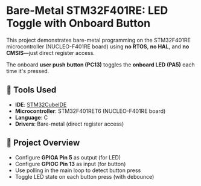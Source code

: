 # Bare-Metal STM32F401RE: LED Toggle with Onboard Button

This project demonstrates bare-metal programming on the STM32F401RE microcontroller (NUCLEO-F401RE board) using **no RTOS**, **no HAL**, and **no CMSIS**—just direct register access.

The onboard **user push button (PC13)** toggles the **onboard LED (PA5)** each time it's pressed.

## 🔧 Tools Used

- **IDE**: [STM32CubeIDE](https://www.st.com/en/development-tools/stm32cubeide.html)
- **Microcontroller**: STM32F401RET6 (NUCLEO-F401RE board)
- **Language**: C
- **Drivers**: Bare-metal (direct register access)

## 📌 Project Overview

- Configure **GPIOA Pin 5** as output (for LED)
- Configure **GPIOC Pin 13** as input (for button)
- Use polling in the main loop to detect button press
- Toggle LED state on each button press (with debounce)


